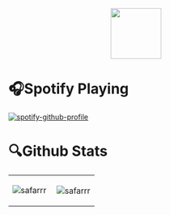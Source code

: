 <p align="center"><img src="https://media.giphy.com/media/hvRJCLFzcasrR4ia7z/giphy.gif" width="100px"></p>

# 🎧Spotify Playing

[![spotify-github-profile](https://spotify-github-profile.vercel.app/api/view?uid=j6wq98j9fysrqkood6idk6wee&cover_image=true&theme=default&bar_color_cover=true&bar_color=ffffff)](https://spotify-github-profile.vercel.app/api/view?uid=j6wq98j9fysrqkood6idk6wee&redirect=true)

# 🔍Github Stats
<table>
  <tr>
    <td align="center">
 <p><img align="center" src="https://github-readme-stats.vercel.app/api/top-langs?username=safarrr&&theme=chartreuse-dark&show_icons=true&locale=en&layout=compact" alt="safarrr" /></p>
    </td>
    <td align="center">
     <p>&nbsp;<img align="center" src="https://github-readme-stats.vercel.app/api?username=safarrr&theme=chartreuse-dark&show_icons=true&locale=en" alt="safarrr" /></p>
     
  </tr>
</table>
